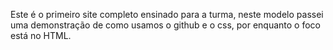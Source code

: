 Este é o primeiro site completo ensinado para a turma, neste modelo passei uma demonstração de como usamos o github e o css, por enquanto o foco está no HTML.
